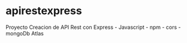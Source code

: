 # apirestexpress
Proyecto Creacion de API Rest con Express - Javascript - npm - cors - mongoDb Atlas 
